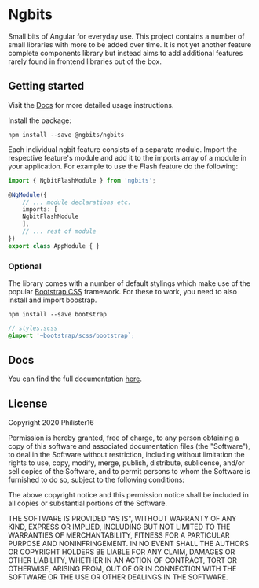 # Ngbits

Small bits of Angular for everyday use. This project contains a number of small libraries with more to be added over time. It is not yet another feature complete components library but instead aims to add additional features rarely found in frontend libraries out of the box.

## Getting started

Visit the [Docs](https://philister16.github.io/ngbits) for more detailed usage instructions.

Install the package:

`npm install --save @ngbits/ngbits`

Each individual ngbit feature consists of a separate module. Import the respective feature's module and add it to the imports array of a module in your application. For example to use the Flash feature do the following:

```typescript
import { NgbitFlashModule } from 'ngbits';

@NgModule({
    // ... module declarations etc.
    imports: [
    NgbitFlashModule
    ],
    // ... rest of module
})
export class AppModule { }
```

### Optional

The library comes with a number of default stylings which make use of the popular [Bootstrap CSS](https://getbootstrap.com) framework. For these to work, you need to also install and import boostrap.

`npm install --save bootstrap`

```scss
// styles.scss
@import '~bootstrap/scss/bootstrap`;
```

## Docs

You can find the full documentation [here](https://philister16.github.io/ngbits).

## License

Copyright 2020 Philister16

Permission is hereby granted, free of charge, to any person obtaining a copy of this software and associated documentation files (the "Software"), to deal in the Software without restriction, including without limitation the rights to use, copy, modify, merge, publish, distribute, sublicense, and/or sell copies of the Software, and to permit persons to whom the Software is furnished to do so, subject to the following conditions:

The above copyright notice and this permission notice shall be included in all copies or substantial portions of the Software.

THE SOFTWARE IS PROVIDED "AS IS", WITHOUT WARRANTY OF ANY KIND, EXPRESS OR IMPLIED, INCLUDING BUT NOT LIMITED TO THE WARRANTIES OF MERCHANTABILITY, FITNESS FOR A PARTICULAR PURPOSE AND NONINFRINGEMENT. IN NO EVENT SHALL THE AUTHORS OR COPYRIGHT HOLDERS BE LIABLE FOR ANY CLAIM, DAMAGES OR OTHER LIABILITY, WHETHER IN AN ACTION OF CONTRACT, TORT OR OTHERWISE, ARISING FROM, OUT OF OR IN CONNECTION WITH THE SOFTWARE OR THE USE OR OTHER DEALINGS IN THE SOFTWARE.